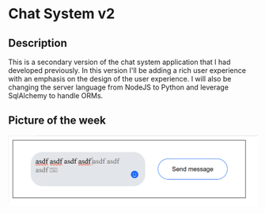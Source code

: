 # Chat System v2
## Description
This is a secondary version of the chat system application that I had developed previously. In this version I'll be adding a rich user experience with an emphasis on the design of the user experience. I will also be changing the server language from NodeJS to Python and leverage SqlAlchemy to handle ORMs.

## Picture of the week
![MessageInput component](https://github.com/secretmtgdev/Chat-System-V2/blob/main/progression/MessageInput/MessageInput_1.png)